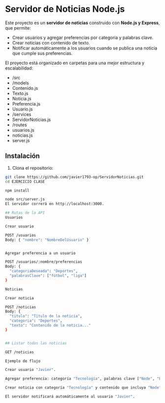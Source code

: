 # Servidor de Noticias Node.js

Este proyecto es un **servidor de noticias** construido con **Node.js y Express**, que permite:  

- Crear usuarios y agregar preferencias por categoría y palabras clave.  
- Crear noticias con contenido de texto.  
- Notificar automáticamente a los usuarios cuando se publica una noticia que cumple sus preferencias.  

El proyecto está organizado en carpetas para una mejor estructura y escalabilidad:  

- /src
- /models
- Contenido.js
- Texto.js
- Noticia.js
- Preferencia.js
- Usuario.js
- /services
- ServidorNoticias.js
- /routes
- usuarios.js
- noticias.js
- server.js

## Instalación

1. Clona el repositorio:

```bash
git clone https://github.com/javier1793-op/ServidorNoticias.git
cd EJERCICIO CLASE

npm install

node src/server.js
El servidor correrá en http://localhost:3000.

## Rutas de la API
Usuarios

Crear usuario

POST /usuarios
Body: { "nombre": "NombreDelUsuario" }


Agregar preferencia a un usuario

POST /usuarios/:nombre/preferencias
Body: { 
  "categoriaDeseada": "Deportes", 
  "palabrasClave": ["fútbol", "liga"] 
}

Noticias

Crear noticia

POST /noticias
Body: { 
  "titulo": "Título de la noticia", 
  "categoria": "Deportes", 
  "texto": "Contenido de la noticia..." 
}


## Listar todas las noticias

GET /noticias

Ejemplo de flujo

Crear usuario "Javier".

Agregar preferencia: categoría "Tecnología", palabras clave ["Node", "Express"].

Crear noticia con categoría "Tecnología" y contenido que incluya "Node".

El servidor notificará automáticamente al usuario "Javier".

